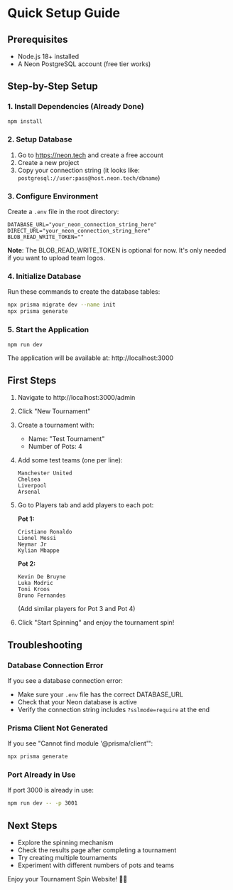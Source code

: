 # Quick Setup Guide

## Prerequisites

- Node.js 18+ installed
- A Neon PostgreSQL account (free tier works)

## Step-by-Step Setup

### 1. Install Dependencies (Already Done)

```bash
npm install
```

### 2. Setup Database

1. Go to https://neon.tech and create a free account
2. Create a new project
3. Copy your connection string (it looks like: `postgresql://user:pass@host.neon.tech/dbname`)

### 3. Configure Environment

Create a `.env` file in the root directory:

```env
DATABASE_URL="your_neon_connection_string_here"
DIRECT_URL="your_neon_connection_string_here"
BLOB_READ_WRITE_TOKEN=""
```

**Note**: The BLOB_READ_WRITE_TOKEN is optional for now. It's only needed if you want to upload team logos.

### 4. Initialize Database

Run these commands to create the database tables:

```bash
npx prisma migrate dev --name init
npx prisma generate
```

### 5. Start the Application

```bash
npm run dev
```

The application will be available at: http://localhost:3000

## First Steps

1. Navigate to http://localhost:3000/admin
2. Click "New Tournament"
3. Create a tournament with:
   - Name: "Test Tournament"
   - Number of Pots: 4

4. Add some test teams (one per line):
   ```
   Manchester United
   Chelsea
   Liverpool
   Arsenal
   ```

5. Go to Players tab and add players to each pot:
   
   **Pot 1:**
   ```
   Cristiano Ronaldo
   Lionel Messi
   Neymar Jr
   Kylian Mbappe
   ```
   
   **Pot 2:**
   ```
   Kevin De Bruyne
   Luka Modric
   Toni Kroos
   Bruno Fernandes
   ```
   
   (Add similar players for Pot 3 and Pot 4)

6. Click "Start Spinning" and enjoy the tournament spin!

## Troubleshooting

### Database Connection Error

If you see a database connection error:
- Make sure your `.env` file has the correct DATABASE_URL
- Check that your Neon database is active
- Verify the connection string includes `?sslmode=require` at the end

### Prisma Client Not Generated

If you see "Cannot find module '@prisma/client'":
```bash
npx prisma generate
```

### Port Already in Use

If port 3000 is already in use:
```bash
npm run dev -- -p 3001
```

## Next Steps

- Explore the spinning mechanism
- Check the results page after completing a tournament
- Try creating multiple tournaments
- Experiment with different numbers of pots and teams

Enjoy your Tournament Spin Website! 🎰🎉
